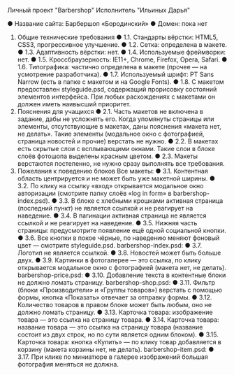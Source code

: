 Личный проект "Barbershop"
Исполнитель "Ильиных Дарья"

● Название сайта: Барбершоп «Бородинский»
● Домен: пока нет
1. Общие технические требования
● 1.1. Стандарты вёрстки: HTML5, CSS3, прогрессивное улучшение.
● 1.2. Сетка: определена в макете.
● 1.3. Адаптивность вёрстки: нет.
● 1.4. Используемые фреймворки: нет.
● 1.5. Кроссбраузерность: IE11+, Chrome, Firefox, Opera, Safari.
● 1.6. Типографика: частично определена в макете (прочее — на усмотрение
разработчика).
● 1.7. Используемый шрифт: PT Sans Narrow (есть в папке с макетом и на Google
Fonts).
● 1.8. С макетом предоставлен styleguide.psd, содержащий прорисовку состояний
элементов интерфейса. При любых расхождениях с макетами он должен иметь
наивысший приоритет.
2. Пояснения для учащихся
● 2.1. Часть макетов не включена в задание, дабы не усложнять его. Когда упомянуты
страницы или элементы, отсутствующие в макетах, даны пояснения «макета нет, не
делать». Такие элементы (модальное окно с фотографией, страница новостей и
прочие) верстать не нужно.
● 2.2. В макетах есть скрытые слои с всплывающими окнами. Такие слои в блоке
слоёв фотошопа выделены красным цветом.
● 2.3. Макеты верстаются постепенно, не нужно сразу выполнять все требования.
3. Пожелания к поведению блоков
Все макеты:
● 3.1. Контентная область центрируется и не может быть уже макетной ширины.
● 3.2. По клику на ссылку «вход» открывается модальное окно авторизации (смотрите
папку слоёв «log in form» в barbershop-index.psd).
● 3.3. В блоке с хлебными крошками активная страница (последний пункт) не
является ссылкой и не реагирует на наведение.
● 3.4. В пагинации активная страница не является ссылкой и не реагирует на
наведение.
● 3.5. Нижняя часть страницы: предусмотрите появление ещё одной социальной
кнопки.
● 3.6. Все кнопки в покое чёрные, по наведению меняют фоновый цвет — смотрите
styleguide.psd.
barbershop-index.psd:
● 3.7. Логотип не является ссылкой.
● 3.8. Новостей может быть больше двух.
● 3.9. Картинки в фотогалерее — это ссылка, по клику открывается модальное окно с
фотографией (макета нет, не делать).
barbershop-price.psd:
● 3.10. Добавление текста в контентные блоки не должно ломать страницу.
barbershop-shop.psd:
● 3.11. Фильтр (блоки «Производители» и «Группы товаров») верстать с помощью
формы, кнопка «Показать» отвечает за отправку формы.
● 3.12. Количество товаров в правом блоке может быть любым, оно не должно ломать
страницу.
● 3.13. Карточка товара: изображение товара — это ссылка на страницу товара.
● 3.14. Карточка товара: название товара — это ссылка на страницу товара (название
состоит из двух строк, но по сути является одним блоком).
● 3.15. Карточка товара: кнопка «Купить» — по клику товар добавляется в корзину
(макета корзины нет, не делать).
barbershop-item.psd:
● 3.17. При клике по миниатюре в галерее изображений большая фотография
меняться не должна.